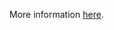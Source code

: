 More information [here](https://docs.prismacloud.io/en/enterprise-edition/policy-reference/kubernetes-policies/kubernetes-policy-index/ensure-that-the-read-only-port-argument-is-set-to-0).
